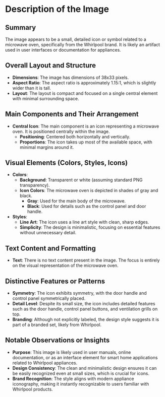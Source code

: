 # Description of the Image

## Summary
The image appears to be a small, detailed icon or symbol related to a microwave oven, specifically from the Whirlpool brand. It is likely an artifact used in user interfaces or documentation for appliances.

## Overall Layout and Structure
- **Dimensions**: The image has dimensions of 38x33 pixels.
- **Aspect Ratio**: The aspect ratio is approximately 1.15:1, which is slightly wider than it is tall.
- **Layout**: The layout is compact and focused on a single central element with minimal surrounding space.

## Main Components and Their Arrangement
- **Central Icon**: The main component is an icon representing a microwave oven. It is positioned centrally within the image.
  - **Positioning**: Centered both horizontally and vertically.
  - **Proportions**: The icon takes up most of the available space, with minimal margins around it.

## Visual Elements (Colors, Styles, Icons)
- **Colors**:
  - **Background**: Transparent or white (assuming standard PNG transparency).
  - **Icon Colors**: The microwave oven is depicted in shades of gray and black.
    - **Gray**: Used for the main body of the microwave.
    - **Black**: Used for details such as the control panel and door handle.
- **Styles**:
  - **Line Art**: The icon uses a line art style with clean, sharp edges.
  - **Simplicity**: The design is minimalistic, focusing on essential features without unnecessary detail.

## Text Content and Formatting
- **Text**: There is no text content present in the image. The focus is entirely on the visual representation of the microwave oven.

## Distinctive Features or Patterns
- **Symmetry**: The icon exhibits symmetry, with the door handle and control panel symmetrically placed.
- **Detail Level**: Despite its small size, the icon includes detailed features such as the door handle, control panel buttons, and ventilation grills on top.
- **Branding**: Although not explicitly labeled, the design style suggests it is part of a branded set, likely from Whirlpool.

## Notable Observations or Insights
- **Purpose**: This image is likely used in user manuals, online documentation, or as an interface element for smart home applications related to Whirlpool appliances.
- **Design Consistency**: The clean and minimalistic design ensures it can be easily recognized even at small sizes, which is crucial for icons.
- **Brand Recognition**: The style aligns with modern appliance iconography, making it instantly recognizable to users familiar with Whirlpool products.